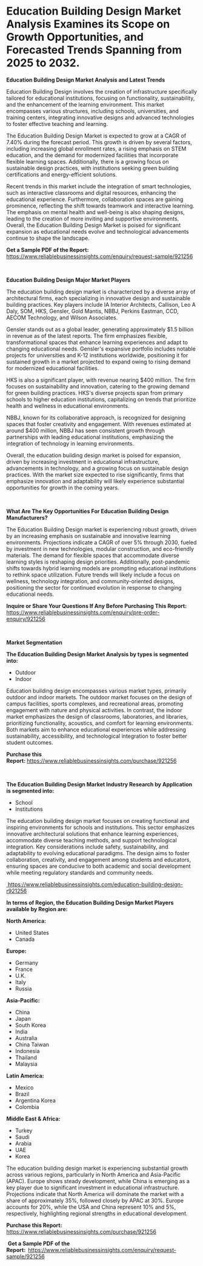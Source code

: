 <p><h1>Education Building Design Market Analysis Examines its Scope on Growth Opportunities, and Forecasted Trends Spanning from 2025 to 2032.</h1></p><p><strong>Education Building Design Market Analysis and Latest Trends</strong></p>
<p><p>Education Building Design involves the creation of infrastructure specifically tailored for educational institutions, focusing on functionality, sustainability, and the enhancement of the learning environment. This market encompasses various structures, including schools, universities, and training centers, integrating innovative designs and advanced technologies to foster effective teaching and learning.</p><p>The Education Building Design Market is expected to grow at a CAGR of 7.40% during the forecast period. This growth is driven by several factors, including increasing global enrollment rates, a rising emphasis on STEM education, and the demand for modernized facilities that incorporate flexible learning spaces. Additionally, there is a growing focus on sustainable design practices, with institutions seeking green building certifications and energy-efficient solutions. </p><p>Recent trends in this market include the integration of smart technologies, such as interactive classrooms and digital resources, enhancing the educational experience. Furthermore, collaboration spaces are gaining prominence, reflecting the shift towards teamwork and interactive learning. The emphasis on mental health and well-being is also shaping designs, leading to the creation of more inviting and supportive environments. Overall, the Education Building Design Market is poised for significant expansion as educational needs evolve and technological advancements continue to shape the landscape.</p></p>
<p><strong>Get a Sample PDF of the Report:&nbsp;</strong> <a href="https://www.reliablebusinessinsights.com/enquiry/request-sample/921256?utm_campaign=1877&utm_medium=2&utm_source=Github&utm_content=ia&utm_term=16042025&utm_id=education-building-design">https://www.reliablebusinessinsights.com/enquiry/request-sample/921256</a></p>
<p>&nbsp;</p>
<p><strong>Education Building Design Major Market Players</strong></p>
<p><p>The education building design market is characterized by a diverse array of architectural firms, each specializing in innovative design and sustainable building practices. Key players include IA Interior Architects, Callison, Leo A Daly, SOM, HKS, Gensler, Gold Mantis, NBBJ, Perkins Eastman, CCD, AECOM Technology, and Wilson Associates.</p><p>Gensler stands out as a global leader, generating approximately $1.5 billion in revenue as of the latest reports. The firm emphasizes flexible, transformational spaces that enhance learning experiences and adapt to changing educational needs. Gensler's expansive portfolio includes notable projects for universities and K-12 institutions worldwide, positioning it for sustained growth in a market projected to expand owing to rising demand for modernized educational facilities.</p><p>HKS is also a significant player, with revenue nearing $400 million. The firm focuses on sustainability and innovation, catering to the growing demand for green building practices. HKS's diverse projects span from primary schools to higher education institutions, capitalizing on trends that prioritize health and wellness in educational environments.</p><p>NBBJ, known for its collaborative approach, is recognized for designing spaces that foster creativity and engagement. With revenues estimated at around $400 million, NBBJ has seen consistent growth through partnerships with leading educational institutions, emphasizing the integration of technology in learning environments.</p><p>Overall, the education building design market is poised for expansion, driven by increasing investment in educational infrastructure, advancements in technology, and a growing focus on sustainable design practices. With the market size expected to rise significantly, firms that emphasize innovation and adaptability will likely experience substantial opportunities for growth in the coming years.</p></p>
<p>&nbsp;</p>
<p><strong>What Are The Key Opportunities For Education Building Design Manufacturers?</strong></p>
<p><p>The Education Building Design market is experiencing robust growth, driven by an increasing emphasis on sustainable and innovative learning environments. Projections indicate a CAGR of over 5% through 2030, fueled by investment in new technologies, modular construction, and eco-friendly materials. The demand for flexible spaces that accommodate diverse learning styles is reshaping design priorities. Additionally, post-pandemic shifts towards hybrid learning models are prompting educational institutions to rethink space utilization. Future trends will likely include a focus on wellness, technology integration, and community-oriented designs, positioning the sector for continued evolution in response to changing educational needs.</p></p>
<p><strong>Inquire or Share Your Questions If Any Before Purchasing This Report:</strong> <a href="https://www.reliablebusinessinsights.com/enquiry/pre-order-enquiry/921256?utm_campaign=1877&utm_medium=2&utm_source=Github&utm_content=ia&utm_term=16042025&utm_id=education-building-design">https://www.reliablebusinessinsights.com/enquiry/pre-order-enquiry/921256</a></p>
<p>&nbsp;</p>
<p><strong>Market Segmentation</strong></p>
<p><strong>The Education Building Design Market Analysis by types is segmented into:</strong></p>
<p><ul><li>Outdoor</li><li>Indoor</li></ul></p>
<p><p>Education building design encompasses various market types, primarily outdoor and indoor markets. The outdoor market focuses on the design of campus facilities, sports complexes, and recreational areas, promoting engagement with nature and physical activities. In contrast, the indoor market emphasizes the design of classrooms, laboratories, and libraries, prioritizing functionality, acoustics, and comfort for learning environments. Both markets aim to enhance educational experiences while addressing sustainability, accessibility, and technological integration to foster better student outcomes.</p></p>
<p><strong>Purchase this Report:&nbsp;</strong><a href="https://www.reliablebusinessinsights.com/purchase/921256?utm_campaign=1877&utm_medium=2&utm_source=Github&utm_content=ia&utm_term=16042025&utm_id=education-building-design">https://www.reliablebusinessinsights.com/purchase/921256</a></p>
<p>&nbsp;</p>
<p><strong>The Education Building Design Market Industry Research by Application is segmented into:</strong></p>
<p><ul><li>School</li><li>Institutions</li></ul></p>
<p><p>The education building design market focuses on creating functional and inspiring environments for schools and institutions. This sector emphasizes innovative architectural solutions that enhance learning experiences, accommodate diverse teaching methods, and support technological integration. Key considerations include safety, sustainability, and adaptability to evolving educational paradigms. The design aims to foster collaboration, creativity, and engagement among students and educators, ensuring spaces are conducive to both academic and social development while meeting regulatory standards and community needs.</p></p>
<p><a href="https://www.reliablebusinessinsights.com/education-building-design-r921256?utm_campaign=1877&utm_medium=2&utm_source=Github&utm_content=ia&utm_term=16042025&utm_id=education-building-design">&nbsp;https://www.reliablebusinessinsights.com/education-building-design-r921256</a></p>
<p><strong>In terms of Region, the Education Building Design Market Players available by Region are:</strong></p>
<p>
    <p> <strong> North America: </strong>
        <ul>
            <li>United States</li>
            <li>Canada</li>
        </ul>
        </p> 
    <p> <strong> Europe: </strong>
        <ul>
            <li>Germany</li>
            <li>France</li>
            <li>U.K.</li>
            <li>Italy</li>
            <li>Russia</li>
        </ul>
        </p> 
    <p> <strong> Asia-Pacific: </strong>
        <ul>
            <li>China</li>
            <li>Japan</li>
            <li>South Korea</li>
            <li>India</li>
            <li>Australia</li>
            <li>China Taiwan</li>
            <li>Indonesia</li>
            <li>Thailand</li>
            <li>Malaysia</li>
        </ul>
        </p> 
    <p> <strong> Latin America: </strong>
        <ul>
            <li>Mexico</li>
            <li>Brazil</li>
            <li>Argentina Korea</li>
            <li>Colombia</li>
        </ul>
        </p> 
    <p> <strong> Middle East & Africa: </strong>
        <ul>
            <li>Turkey</li>
            <li>Saudi</li>
            <li>Arabia</li>
            <li>UAE</li>
            <li>Korea</li>
        </ul>
    </p>
    </p>
<p><p>The education building design market is experiencing substantial growth across various regions, particularly in North America and Asia-Pacific (APAC). Europe shows steady development, while China is emerging as a key player due to significant investment in educational infrastructure. Projections indicate that North America will dominate the market with a share of approximately 35%, followed closely by APAC at 30%. Europe accounts for 20%, while the USA and China represent 10% and 5%, respectively, highlighting regional strengths in educational development.</p></p>
<p><strong>Purchase this Report: </strong><a href="https://www.reliablebusinessinsights.com/purchase/921256?utm_campaign=1877&utm_medium=2&utm_source=Github&utm_content=ia&utm_term=16042025&utm_id=education-building-design">https://www.reliablebusinessinsights.com/purchase/921256</a></p>
<p>&nbsp;<strong>Get a Sample PDF of the Report:&nbsp;&nbsp;</strong><a href="https://www.reliablebusinessinsights.com/enquiry/request-sample/921256?utm_campaign=1877&utm_medium=2&utm_source=Github&utm_content=ia&utm_term=16042025&utm_id=education-building-design">https://www.reliablebusinessinsights.com/enquiry/request-sample/921256</a></p>
<p><strong></strong></p>
<p><p></p><p></p><p></p></p>